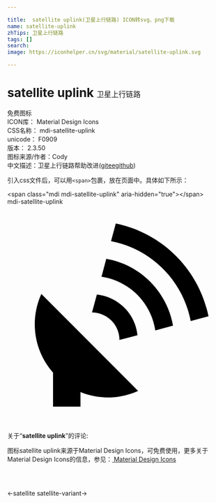 ```yaml
---

title:  satellite uplink(卫星上行链路) ICON转svg、png下载
name: satellite-uplink
zhTips: 卫星上行链路
tags: []
search: 
image: https://iconhelper.cn/svg/material/satellite-uplink.svg

---
```


# satellite uplink  <small style="font-size: 60%;font-weight: 100">卫星上行链路</small>


<div class="detail-page">
<p>
<span><span class="badge-success badge">免费图标</span> </span>
<br/>
<span>
ICON库：
<span class="badge-secondary badge">Material Design Icons</span> 
</span>
<br/>
<span>
CSS名称：
<span class="badge-secondary badge">mdi-satellite-uplink</span> 
</span>
<br/>
<span>
unicode：
<span class="badge-secondary badge">F0909</span> 
<copy-btn content='F0909' btn-title=""></copy-btn>
<copy-btn :content='String.fromCodePoint(parseInt("F0909", 16))' btn-title="复制U"></copy-btn>
</span>
<br/>
<span>
版本：
<span class="badge-secondary badge">2.3.50</span> 
</span>
<br/>
<span>图标来源/作者：<span class="badge-light badge">Cody</span></span> 
<br/>
<span class="zh-detail">中文描述：<span class="badge-primary badge">卫星上行链路</span><span class="help-link"><span>帮助改进</span>(<a href="https://gitee.com/liuwave/icon-helper/edit/master/json/material/satellite-uplink.json" target="_blank" rel="noopener noreferrer">gitee</a><a href="https://github.com/liuwave/icon-helper/edit/master/json/material/satellite-uplink.json" target="_blank" rel="noopener noreferrer">github</a></span>)</span><br/>
</p>
</div>
<div class="alert alert-dark">
  <i class="mdi mdi-satellite-uplink mdi-48px"></i>
  <i class="mdi mdi-satellite-uplink mdi-36px"></i>
  <i class="mdi mdi-satellite-uplink mdi-24px"></i>
  <i class="mdi mdi-satellite-uplink mdi-18px"></i>
</div>
<div>
  <p>引入css文件后，可以用<code>&lt;span&gt;</code>包裹，放在页面中。具体如下所示：    
  </p>
  <div class="alert alert-primary" style="font-size: 14px">
    &lt;span class="mdi mdi-satellite-uplink" aria-hidden="true"&gt;&lt;/span&gt;
    <copy-btn content='<span class="mdi mdi-satellite-uplink" aria-hidden="true"></span>'></copy-btn>
  </div>
  <div class="alert alert-secondary">
    <i class="mdi mdi-satellite-uplink"
    style="font-size: 24px"
    aria-hidden="true"></i> mdi-satellite-uplink
    <copy-btn content="mdi-satellite-uplink" btn-title="复制图标名称"></copy-btn>
  </div>
</div>
<div id="svg" class="svg-wrap">
<svg xmlns="http://www.w3.org/2000/svg" viewBox="0 0 24 24"><path d="M11.86,2L11.34,3.93C15.75,4.78 19.2,8.23 20.05,12.65L22,12.13C20.95,7.03 16.96,3.04 11.86,2M10.82,5.86L10.3,7.81C13.34,8.27 15.72,10.65 16.18,13.68L18.12,13.16C17.46,9.44 14.55,6.5 10.82,5.86M3.72,9.69C3.25,10.73 3,11.86 3,13C3,14.95 3.71,16.82 5,18.28V22H8V20.41C8.95,20.8 9.97,21 11,21C12.14,21 13.27,20.75 14.3,20.28L3.72,9.69M9.79,9.76L9.26,11.72A3,3 0 0,1 12.26,14.72L14.23,14.2C14,11.86 12.13,10 9.79,9.76Z" /></svg>
</div>
<detail full-name='mdi-satellite-uplink'></detail>
<div class="icon-detail__container">
<p>关于“<b>satellite uplink</b>”的评论:</p>
</div>
<Vssue title="关于“satellite uplink”的评论" />    
<div><p>图标satellite uplink来源于Material Design Icons，可免费使用，更多关于 Material Design Icons的信息，参见：<a target="_blank" href="https://iconhelper.cn/material.html"> Material Design Icons</a>
</p></div>

<div style="padding:2rem 0 " class="page-nav"><p class="inner"><span class="prev">←<router-link to="/icon/satellite.html">satellite</router-link></span> <span class="next"><router-link to="/icon/satellite-variant.html">satellite-variant</router-link>→</span></p></div>

